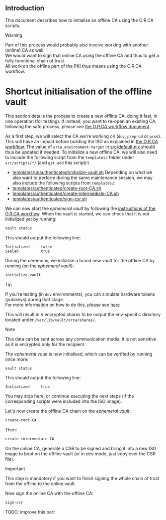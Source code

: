 ## Introduction

This document describes how to initialise an offline CA using the O.R.CA scripts.

> [!Warning]  
> Part of this process would probably also involve working with another (online) CA as well.  
> We would want to sign that online CA using the offline CA and thus to get a fully functional chain of trust.  
> All work on the offline part of the PKI thus means using the O.R.CA workflow.

# Shortcut initialisation of the offline vault

This section details the process to create a new offline CA, doing it fast, in one operation (for testing). If instead, you want to re-open an existing CA, following the safe process, please see [the O.R.CA workflow document](workflow/offline_vault_ceremony.md).

As a first step, we will select the CA we're working on (`dev`, `preprod` or `prod`). This will have an impact before building the ISO as explained in [the O.R.CA workflow](workflow/offline_vault_ceremony.md#selecting-the-vault-environment). The value of `orca.environment-target` in [src/default.nix](../src/default.nix) should thus be updated if needed.
To initialize a new offline CA, we will also need to include the following script from the `templates/` folder under `src/scripts/*/` (and `git add` this script):\
* [templates/unauthenticated/initialize-vault.sh](../templates/unauthenticated/initialize-vault.sh)
Depending on what we also want to perform during the same maintenance session, we may also include the following scripts from `templates/`:
* [templates/authenticated/create-root-CA.sh](../templates/authenticated/create-root-CA.sh)
* [templates/authenticated/create-intermediate-CA.sh](../templates/authenticated/create-intermediate-CA.sh)
* [templates/authenticated/sign-csr.sh](../templates/authenticated/sign-csr.sh)

We can now start the *ephemeral vault* by following the [instructions of the O.R.CA workflow](workflow/offline_vault_ceremony.md).
When the vault is started, we can check that it is not initialized yet by running:
```bash
vault status
```

This should output the following line:
```
Initialized     false
Sealed          true
```

During the ceremony, we initialise a brand new vault for the offline CA by running (on the *ephemeral vault*):
```bash
initialize-vault
```

> [!Tip]  
> If you're testing (in `dev` environments), you can simulate hardware tokens (yubikeys) during that stage.  
> For more information on how to do this, please see [here](./testing/README.md#simulating-yubikeys)

This will result in *n* encrypted shares to be output the env-specific directory located under `/var/lib/vault/orca/shares/`.

> [!Note]  
> This data can be sent across any communication media, it is not sensitive as it is encrypted only for the recipient

The *ephemeral vault* is now initialised, which can be verified by running once more:
```bash
vault status
```

This should output the following line:
```
Initialized     true
```

You may stop here, or continue executing the next steps (if the corresponding scripts were included into the ISO image).

Let's now create the offline CA chain on the *ephemeral vault*:
```bash
create-root-CA
```

Then:
```bash
create-intermediate-CA
```

On the online CA, generate a CSR to be signed and bring it into a new ISO image to boot on the offline vault (or in dev mode, just copy over the CSR file).

> [!Important]  
> This step is mandatory if you want to finish signing the whole chain of trust from the offline to the online vault.

Now sign the online CA with the offline CA:
```bash
sign-csr
```

TODO: improve this part
